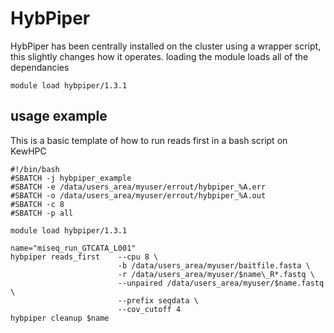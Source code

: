 # HybPiper

HybPiper has been centrally installed on the cluster using a wrapper script, this slightly changes how it operates.
loading the module loads all of the dependancies

	module load hybpiper/1.3.1

## usage example 
This is a basic template of how to run reads first in a bash script on KewHPC

	#!/bin/bash
	#SBATCH -j hybpiper_example
	#SBATCH -e /data/users_area/myuser/errout/hybpiper_%A.err
	#SBATCH -o /data/users_area/myuser/errout/hybpiper_%A.out
	#SBATCH -c 8 
	#SBATCH -p all

	module load hybpiper/1.3.1

	name="miseq_run_GTCATA_L001"
	hybpiper reads_first	--cpu 8 \
							-b /data/users_area/myuser/baitfile.fasta \
							-r /data/users_area/myuser/$name\_R*.fastq \
							--unpaired /data/users_area/myuser/$name.fastq \
							--prefix seqdata \
							--cov_cutoff 4 
	hybpiper cleanup $name

